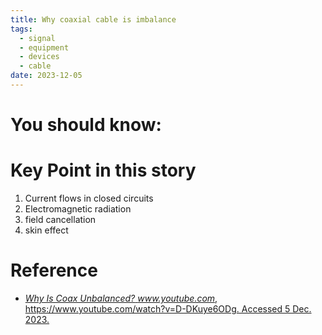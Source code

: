 ```yaml
---
title: Why coaxial cable is imbalance
tags:
  - signal
  - equipment
  - devices
  - cable
date: 2023-12-05
---
```


# You should know:



# Key Point in this story

1. Current flows in closed circuits
2. Electromagnetic radiation
3. field cancellation
4. skin effect



# Reference

* [_Why Is Coax Unbalanced?_ _www.youtube.com_, https://www.youtube.com/watch?v=D-DKuye6ODg. Accessed 5 Dec. 2023.](https://www.youtube.com/watch?v=D-DKuye6ODg)